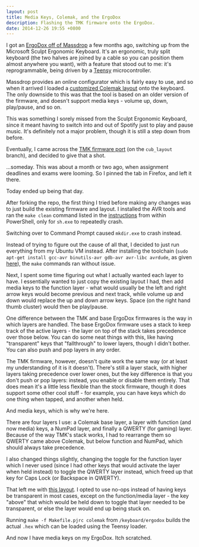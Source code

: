```yaml
---
layout: post
title: Media Keys, Colemak, and the ErgoDox
description: Flashing the TMK firmware onto the ErgoDox.
date: 2014-12-26 19:55 +0800
---
```


I got an [ErgoDox off of Massdrop](https://www.massdrop.com/buy/ergodox) a few months ago, switching up from the Microsoft Sculpt Ergonomic Keyboard. It's an ergonomic, truly split keyboard (the two halves are joined by a cable so you can position them almost anywhere you want), with a feature that stood out to me: it's reprogrammable, being driven by a [Teensy](http://www.pjrc.com/teensy/) microcontroller.

Massdrop provides an online configurator which is fairly easy to use, and so when it arrived I loaded a [customized Colemak layout](https://www.massdrop.com/ext/ergodox/?referer=FK57F5&hash=379b20112e91aef3f0383a1e72d9f054) onto the keyboard. The only downside to this was that the tool is based on an older version of the firmware, and doesn't support media keys - volume up, down, play/pause, and so on.

This was something I sorely missed from the Sculpt Ergonomic Keyboard, since it meant having to switch into and out of Spotify just to play and pause music. It's definitely not a major problem, though it is still a step down from before.

Eventually, I came across the [TMK firmware port](https://github.com/cub-uanic/tmk_keyboard) (on the `cub_layout` branch), and decided to give that a shot.

...someday. This was about a month or two ago, when assignment deadlines and exams were looming. So I pinned the tab in Firefox, and left it there.

Today ended up being that day.

After forking the repo, the first thing I tried before making any changes was to just build the existing firmware and layout. I installed the AVR tools and ran the `make clean` command listed in the [instructions](https://github.com/cub-uanic/tmk_keyboard/blob/cub_layout/doc/build.md) from within PowerShell, only for `sh.exe` to repeatedly crash. 

Switching over to Command Prompt caused `mkdir.exe` to crash instead.

Instead of trying to figure out the cause of all that, I decided to just run everything from my Ubuntu VM instead. After installing the toolchain (`sudo apt-get install gcc-avr binutils-avr gdb-avr avr-libc avrdude`, as given [here](http://avr-eclipse.sourceforge.net/wiki/index.php/The_AVR_GCC_Toolchain)), the `make` commands ran without issue.

Next, I spent some time figuring out what I actually wanted each layer to have. I essentially wanted to just copy the existing layout I had, then add media keys to the function layer - what would usually be the left and right arrow keys would become previous and next track, while volume up and down would replace the up and down arrow keys. Space (on the right hand thumb cluster) would then be play/pause.

One difference between the TMK and base ErgoDox firmwares is the way in which layers are handled. The base ErgoDox firmware uses a stack to keep track of the active layers - the layer on top of the stack takes precedence over those below. You can do some neat things with this, like having "transparent" keys that "fallthrough" to lower layers, though I didn't bother. You can also push and pop layers in any order.

The TMK firmware, however, doesn't quite work the same way (or at least my understanding of it is it doesn't). There's still a layer stack, with higher layers taking precedence over lower ones, but the key difference is that you don't push or pop layers: instead, you enable or disable them entirely. That does mean it's a little less flexible than the stock firmware, though it does support some other cool stuff - for example, you can have keys which do one thing when tapped, and another when held.

And media keys, which is why we're here.

There are four layers I use: a Colemak base layer, a layer with function (and now media) keys, a NumPad layer, and finally a QWERTY (for gaming) layer. Because of the way TMK's stack works, I had to rearrange them so QWERTY came above Colemak, but below function and NumPad, which should always take precedence.

I also changed things slightly, changing the toggle for the function layer which I never used (since I had other keys that would activate the layer when held instead) to toggle the QWERTY layer instead, which freed up that key for Caps Lock (or Backspace in QWERTY).

That left me with [this layout](https://github.com/jcheng31/tmk_keyboard/blob/colemak/keyboard/ergodox/keymap_colemak.h). I opted to use no-ops instead of having keys be transparent in most cases, except on the function/media layer - the key "above" that which would be held down to toggle that layer needed to be transparent, or else the layer would end up being stuck on.

Running `make -f Makefile.pjrc colemak` from `/keyboard/ergodox` builds the actual `.hex` which can be loaded using the Teensy loader.

And now I have media keys on my ErgoDox. Itch scratched.